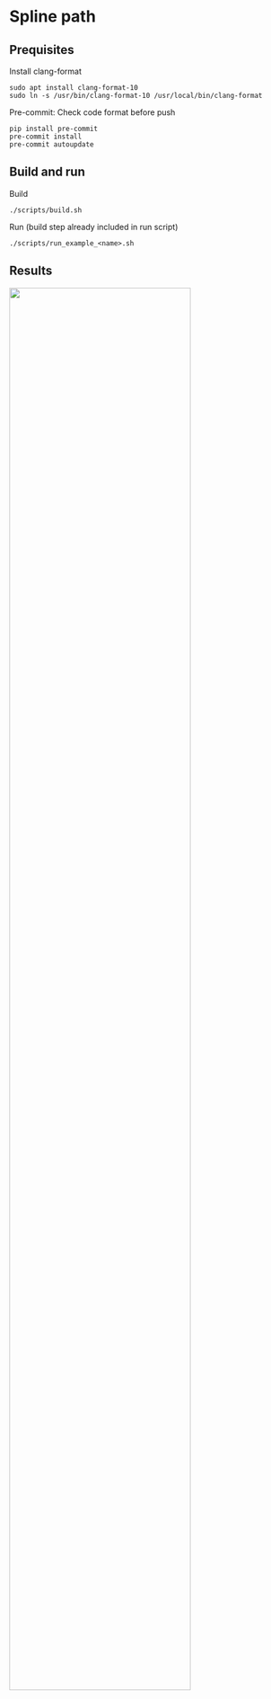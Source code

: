 # Spline path

## Prequisites

Install clang-format
```
sudo apt install clang-format-10
sudo ln -s /usr/bin/clang-format-10 /usr/local/bin/clang-format
```

Pre-commit: Check code format before push
```
pip install pre-commit
pre-commit install
pre-commit autoupdate
```

## Build and run

Build
```
./scripts/build.sh
```

Run (build step already included in run script)
```
./scripts/run_example_<name>.sh
```

## Results
<img src="data/video.gif" alt="" width="80%"/> 
